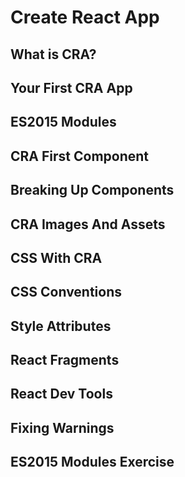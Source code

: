 # Create React App 

## What is CRA?

## Your First CRA App

## ES2015 Modules

## CRA First Component

## Breaking Up Components

## CRA Images And Assets

## CSS With CRA

## CSS Conventions

## Style Attributes

## React Fragments

## React Dev Tools

## Fixing Warnings

## ES2015 Modules Exercise
